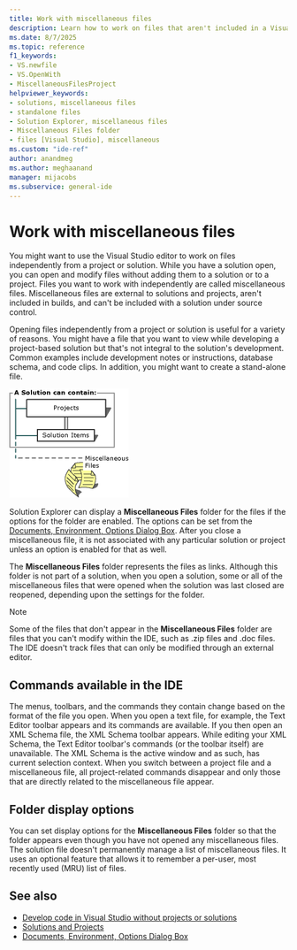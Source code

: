 ```yaml
---
title: Work with miscellaneous files
description: Learn how to work on files that aren't included in a Visual Studio project or solution.
ms.date: 8/7/2025
ms.topic: reference
f1_keywords:
- VS.newfile
- VS.OpenWith
- MiscellaneousFilesProject
helpviewer_keywords:
- solutions, miscellaneous files
- standalone files
- Solution Explorer, miscellaneous files
- Miscellaneous Files folder
- files [Visual Studio], miscellaneous
ms.custom: "ide-ref"
author: anandmeg
ms.author: meghaanand
manager: mijacobs
ms.subservice: general-ide
---
```

# Work with miscellaneous files

You might want to use the Visual Studio editor to work on files independently from a project or solution. While you have a solution open, you can open and modify files without adding them to a solution or to a project. Files you want to work with independently are called miscellaneous files. Miscellaneous files are external to solutions and projects, aren't included in builds, and can't be included with a solution under source control.

Opening files independently from a project or solution is useful for a variety of reasons. You might have a file that you want to view while developing a project-based solution but that's not integral to the solution's development. Common examples include development notes or instructions, database schema, and code clips. In addition, you might want to create a stand-alone file.

![Solutions Projects](../ide/media/projects_solutions_misc.gif)

Solution Explorer can display a **Miscellaneous Files** folder for the files if the options for the folder are enabled. The options can be set from the [Documents, Environment, Options Dialog Box](../ide/reference/documents-environment-options-dialog-box.md). After you close a miscellaneous file, it is not associated with any particular solution or project unless an option is enabled for that as well.

The **Miscellaneous Files** folder represents the files as links. Although this folder is not part of a solution, when you open a solution, some or all of the miscellaneous files that were opened when the solution was last closed are reopened, depending upon the settings for the folder.

> [!NOTE]
> Some of the files that don't appear in the **Miscellaneous Files** folder are files that you can't modify within the IDE, such as .zip files and .doc files. The IDE doesn't track files that can only be modified through an external editor.

## Commands available in the IDE

The menus, toolbars, and the commands they contain change based on the format of the file you open. When you open a text file, for example, the Text Editor toolbar appears and its commands are available. If you then open an XML Schema file, the XML Schema toolbar appears. While editing your XML Schema, the Text Editor toolbar's commands (or the toolbar itself) are unavailable. The XML Schema is the active window and as such, has current selection context. When you switch between a project file and a miscellaneous file, all project-related commands disappear and only those that are directly related to the miscellaneous file appear.

## Folder display options

You can set display options for the **Miscellaneous Files** folder so that the folder appears even though you have not opened any miscellaneous files. The solution file doesn't permanently manage a list of miscellaneous files. It uses an optional feature that allows it to remember a per-user, most recently used (MRU) list of files.

## See also

- [Develop code in Visual Studio without projects or solutions](../ide/develop-code-in-visual-studio-without-projects-or-solutions.md)
- [Solutions and Projects](../ide/solutions-and-projects-in-visual-studio.md)
- [Documents, Environment, Options Dialog Box](../ide/reference/documents-environment-options-dialog-box.md)

